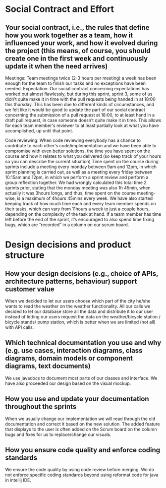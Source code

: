 # Social Contract and Effort
## Your social contract, i.e., the rules that define how you work together as a team, how it influenced your work, and how it evolved during the project (this means, of course, you should create one in the first week and continuously update it when the need arrives)

  Meetings:
  Team meetings twice (2-3 hours per meeting) a week has been enough for the team to finish our tasks and no exceptions have been needed.
  Expectation:
  Our social contract concerning expectations has worked out almost flawlessly, but during this sprint, sprint 3, some of us didn’t quite make it in time with the pull requests     being handed in at 18:00 this thursday. This has been due to different kinds of circumstances, and we felt like it would be good to update the part of our social contract         concerning the submission of a pull request at 18:00, to at least hand in a draft pull request, in case someone doesn’t quite make it in time. This allows for each team member's   reviewer to at least partially look at what you have accomplished, up until that point.

  Code reviewing:
  When code reviewing everybody has a chance to contribute to each other's code/implementation and we have been able to compromise with even better solutions.
  the time you have spent on the course and how it relates to what you delivered (so keep track of your hours so you can describe the current situation)
  Time spent on the course during sprints include a meeting every monday between 9am and 12pm, in which sprint planning is carried out, as well as a meeting every friday between     10:15am and 12pm, in which we perform a sprint review and perform a group reflection together. We had wrongly calculated this total time 2 sprints prior, stating that the monday   meeting was also 1h 45min, when actually it was 3hours longs, and thus, time spent on the course meeting-wise, is a maximum of 4hours 45mins every week. We have also started       keeping track of how much time each and every team member spends on their tasks, which can vary from 11hours a week to just a couple hours, depending on the complexity of the     task at hand. If a team member has time left before the end of the sprint, it’s encouraged to also spend time fixing bugs, which are “recorded” in a column on our scrum board. 

# Design decisions and product structure
## How your design decisions (e.g., choice of APIs, architecture patterns, behaviour) support customer value

  When we decided to let our users choose which part of the city he/she wants to read the weather on the weather functionality. All our calls we decided to let our database       store all the data and distribute it to our user instead of letting our users request the data on the weather/bicycle station / bicycle stands/ pump station, which is better     when we are limited (not all) with API calls.

## Which technical documentation you use and why (e.g. use cases, interaction diagrams, class diagrams, domain models or component diagrams, text documents)

  We use javadocs to document most parts of our classes and interface. We have also proceeded our design based on the visual mockup.

## How you use and update your documentation throughout the sprints
  When we usually change our implementation we will read through the old documentation and correct it based on the new solution. The added feature that displays to the user is     often added on the Scrum board on the column bugs and fixes for us to replace/change our visuals.

## How you ensure code quality and enforce coding standards
  We ensure the code quality by using code review before merging. We do not enforce specific coding standards beyond using reformat code for java in intellij IDE.
